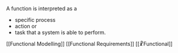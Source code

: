 A function is interpreted as a 
- specific process
- action or 
- task 
that a system is able to perform.

[[Functional Modelling]]
[[Functional Requirements]]
[[☧Functional]]
